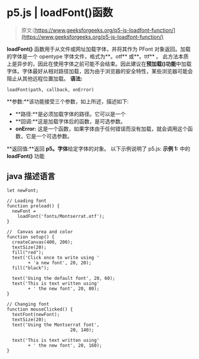 # p5.js | loadFont()函数

> 原文:[https://www.geeksforgeeks.org/p5-js-loadfont-function/](https://www.geeksforgeeks.org/p5-js-loadfont-function/)

**loadFont()** 函数用于从文件或网址加载字体，并将其作为 PFont 对象返回。加载的字体是一个 opentype 字体文件，格式为**。otf** 或**。ttf** 。
此方法本质上是异步的，因此在使用字体之前可能不会结束。因此建议在**预加载()功能**中加载字体。字体最好从相对路径加载，因为由于浏览器的安全特性，某些浏览器可能会阻止从其他远程位置加载。
**语法:**

```
loadFont(path, callback, onError)
```

**参数:**该功能接受三个参数，如上所述，描述如下:

*   **路径:**是必须加载字体的路径。它可以是一个
*   **回调:**这是加载字体后的函数，是可选参数。
*   **onError:** 这是一个函数，如果字体由于任何错误而没有加载，就会调用这个函数，它是一个可选参数。

**返回值:**返回 **p5。字体**给定字体的对象。
以下示例说明了 p5.js:
**示例 1:**
中的 **loadFont()** 功能

## java 描述语言

```
let newFont;

// Loading font
function preload() {
  newFont =
    loadFont('fonts/Montserrat.otf');
}

//  Canvas area and color
function setup() {
  createCanvas(400, 200);
  textSize(20);
  fill("red");
  text('Click once to write using '
        + 'a new font', 20, 20);
  fill("black");

  text('Using the default font', 20, 60);
  text('This is text written using'
        + ' the new font', 20, 80);
}

// Changing font
function mouseClicked() {
  textFont(newFont);
  textSize(20);
  text('Using the Montserrat font',
                        20, 140);

  text('This is text written using'
        + ' the new font', 20, 160);
}
```